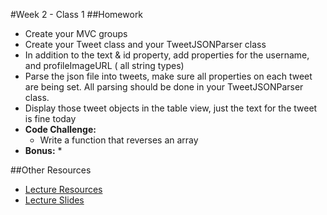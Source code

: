 #Week 2 - Class 1
##Homework
* Create your MVC groups
* Create your Tweet class and your TweetJSONParser class
* In addition to the text & id property, add properties for the username, and profileImageURL ( all string types)
* Parse the json file into tweets, make sure all properties on each tweet are being set. All parsing should be done in your 
TweetJSONParser class.
* Display those tweet objects in the table view, just the text for the tweet is fine today
* **Code Challenge:** 
	* Write a function that reverses an array
* **Bonus:**
	* 

##Other Resources
* [Lecture Resources](lecture/)
* [Lecture Slides]()